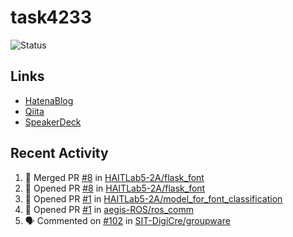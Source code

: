 # task4233
![Status](https://github-readme-stats.vercel.app/api?username=task4233&count_private=true&show_icons=true&theme=chartreuse-dark)

## Links
 - [HatenaBlog](https://task4233.hatenablog.com/)
 - [Qiita](https://qiita.com/task4233)
 - [SpeakerDeck](https://speakerdeck.com/task4233)

## Recent Activity
<!--START_SECTION:activity-->
1. 🎉 Merged PR [#8](https://github.com/HAITLab5-2A/flask_font/pull/8) in [HAITLab5-2A/flask_font](https://github.com/HAITLab5-2A/flask_font)
2. 💪 Opened PR [#8](https://github.com/HAITLab5-2A/flask_font/pull/8) in [HAITLab5-2A/flask_font](https://github.com/HAITLab5-2A/flask_font)
3. 💪 Opened PR [#1](https://github.com/HAITLab5-2A/model_for_font_classification/pull/1) in [HAITLab5-2A/model_for_font_classification](https://github.com/HAITLab5-2A/model_for_font_classification)
4. 💪 Opened PR [#1](https://github.com/aegis-ROS/ros_comm/pull/1) in [aegis-ROS/ros_comm](https://github.com/aegis-ROS/ros_comm)
5. 🗣 Commented on [#102](https://github.com/SIT-DigiCre/groupware/issues/102) in [SIT-DigiCre/groupware](https://github.com/SIT-DigiCre/groupware)
<!--END_SECTION:activity-->
